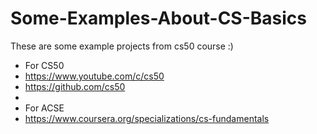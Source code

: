 # Some-Examples-About-CS-Basics
These are some example projects from cs50 course :)

* For CS50
* https://www.youtube.com/c/cs50 
* https://github.com/cs50
*
* For ACSE
* https://www.coursera.org/specializations/cs-fundamentals
